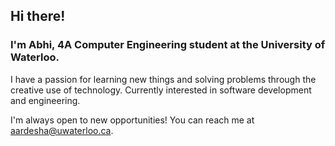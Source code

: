 ## Hi there!

### I'm Abhi, 4A Computer Engineering student at the University of Waterloo.

I have a passion for learning new things and solving problems through the creative use of technology. Currently interested in software development and engineering.

I'm always open to new opportunities! You can reach me at [aardesha@uwaterloo.ca](mailto:aardesha@uwaterloo.ca).